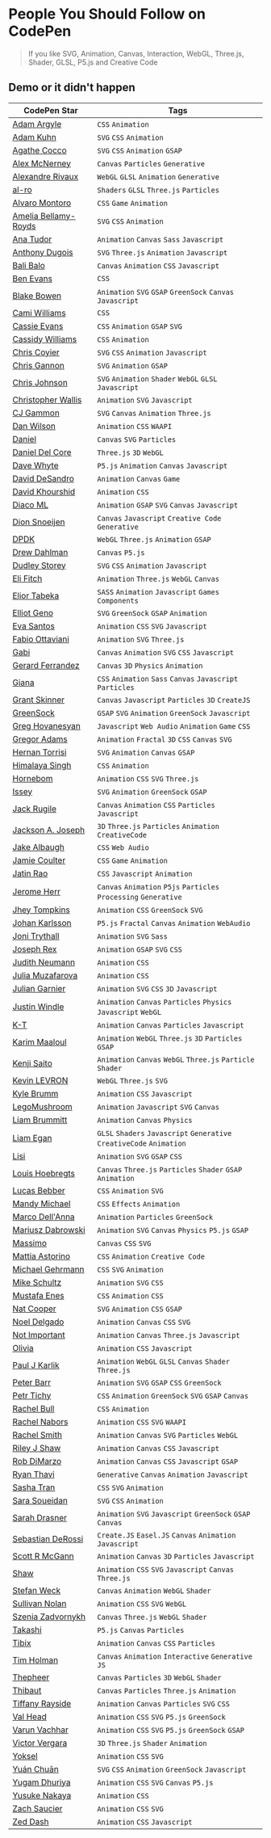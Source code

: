 # People You Should Follow on CodePen

> If you like SVG, Animation, Canvas, Interaction, WebGL, Three.js, Shader, GLSL, P5.js and Creative Code

## Demo or it didn't happen

| CodePen Star                                               | Tags                                                                  |
| ---------------------------------------------------------- | --------------------------------------------------------------------- |
| [Adam Argyle](https://codepen.io/argyleink)                | `CSS` `Animation`                                                     |
| [Adam Kuhn](https://codepen.io/cobra_winfrey/)             | `SVG` `CSS` `Animation`                                               |
| [Agathe Cocco](https://codepen.io/agathaco/)               | `SVG` `CSS` `Animation` `GSAP`                                        |
| [Alex McNerney](https://codepen.io/ajm13/)                 | `Canvas` `Particles` `Generative`                                     |
| [Alexandre Rivaux](https://codepen.io/alexr4/)             | `WebGL` `GLSL` `Animation` `Generative`                               |
| [al-ro](https://codepen.io/al-ro)                          | `Shaders` `GLSL` `Three.js` `Particles`                               |
| [Alvaro Montoro](https://codepen.io/alvaromontoro/)        | `CSS` `Game` `Animation`                                              |
| [Amelia Bellamy-Royds](https://codepen.io/AmeliaBR/)       | `SVG` `CSS` `Animation`                                               |
| [Ana Tudor](https://codepen.io/thebabydino/)               | `Animation` `Canvas` `Sass` `Javascript`                              |
| [Anthony Dugois](http://codepen.io/anthonydugois/)         | `SVG` `Three.js` `Animation` `Javascript`                             |
| [Bali Balo](https://codepen.io/bali_balo/)                 | `Canvas` `Animation` `CSS` `Javascript`                               |
| [Ben Evans](https://codepen.io/ivorjetski/)                | `CSS`                                                                 |
| [Blake Bowen](http://codepen.io/osublake/)                 | `Animation` `SVG` `GSAP` `GreenSock` `Canvas` `Javascript`            |
| [Cami Williams](https://codepen.io/cwillycs/)              | `CSS`                                                                 |
| [Cassie Evans](https://codepen.io/cassie-codes/)           | `CSS` `Animation` `GSAP` `SVG`                                        |
| [Cassidy Williams](https://codepen.io/cassidoo/)           | `CSS` `Animation`                                                     |
| [Chris Coyier](https://codepen.io/chriscoyier/)            | `SVG` `CSS` `Animation` `Javascript`                                  |
| [Chris Gannon](https://codepen.io/chrisgannon/)            | `SVG` `Animation` `GSAP`                                              |
| [Chris Johnson](https://codepen.io/jhnsnc/)                | `SVG` `Animation` `Shader` `WebGL` `GLSL` `Javascript`                |
| [Christopher Wallis](https://codepen.io/notoriousb1t/)     | `Animation` `SVG` `Javascript`                                        |
| [CJ Gammon](https://codepen.io/cjgammon/)                  | `SVG` `Canvas` `Animation` `Three.js`                                 |
| [Dan Wilson](https://codepen.io/danwilson/)                | `Animation` `CSS` `WAAPI`                                             |
| [Daniel](https://codepen.io/scorch/)                       | `Canvas` `SVG` `Particles`                                            |
| [Daniel Del Core](https://codepen.io/delcore92/)           | `Three.js` `3D` `WebGL`                                               |
| [Dave Whyte](https://codepen.io/beesandbombs/)             | `P5.js` `Animation` `Canvas` `Javascript`                             |
| [David DeSandro](https://codepen.io/desandro/)             | `Animation` `Canvas` `Game`                                           |
| [David Khourshid](https://codepen.io/davidkpiano/)         | `Animation` `CSS`                                                     |
| [Diaco ML](https://codepen.io/MAW/)                        | `Animation` `GSAP` `SVG` `Canvas` `Javascript`                        |
| [Dion Snoeijen](https://codepen.io/octopus11/)             | `Canvas` `Javascript` `Creative Code` `Generative`                    |
| [DPDK](https://codepen.io/dpdknl/)                         | `WebGL` `Three.js` `Animation` `GSAP`                                 |
| [Drew Dahlman](https://codepen.io/DrewDahlman/)            | `Canvas` `P5.js`                                                      |
| [Dudley Storey](https://codepen.io/dudleystorey/)          | `SVG` `CSS` `Animation` `Javascript`                                  |
| [Eli Fitch](https://codepen.io/elifitch/)                  | `Animation` `Three.js` `WebGL` `Canvas`                               |
| [Elior Tabeka](https://codepen.io/eliortabeka/)            | `SASS` `Animation` `Javascript` `Games` `Components`                  |
| [Elliot Geno](https://codepen.io/pyrografix/)              | `SVG` `GreenSock` `GSAP` `Animation`                                  |
| [Eva Santos](https://codepen.io/SoyEva/)                   | `Animation` `CSS` `SVG` `Javascript`                                  |
| [Fabio Ottaviani](https://codepen.io/supah)                | `Animation` `SVG` `Three.js`                                          |
| [Gabi](https://codepen.io/enxaneta/)                       | `Canvas` `Animation` `SVG` `CSS` `Javascript`                         |
| [Gerard Ferrandez](https://codepen.io/ge1doot/)            | `Canvas` `3D` `Physics` `Animation`                                   |
| [Giana](https://codepen.io/giana/)                         | `CSS` `Animation` `Sass` `Canvas` `Javascript` `Particles`            |
| [Grant Skinner](https://codepen.io/gskinner)               | `Canvas` `Javascript` `Particles` `3D` `CreateJS`                     |
| [GreenSock](https://codepen.io/GreenSock/)                 | `GSAP` `SVG` `Animation` `GreenSock` `Javascript`                     |
| [Greg Hovanesyan](https://codepen.io/gregh/)               | `Javascript` `Web Audio` `Animation` `Game` `CSS`                     |
| [Gregor Adams](https://codepen.io/pixelass/)               | `Animation` `Fractal` `3D` `CSS` `Canvas` `SVG`                       |
| [Hernan Torrisi](http://codepen.io/airnan/)                | `SVG` `Animation` `Canvas` `GSAP`                                     |
| [Himalaya Singh](https://codepen.io/himalayasingh/)        | `CSS` `Animation`                                                     |
| [Hornebom](https://codepen.io/Hornebom/)                   | `Animation` `CSS` `SVG` `Three.js`                                    |
| [Issey](https://codepen.io/issey/)                         | `SVG` `Animation` `GreenSock` `GSAP`                                  |
| [Jack Rugile](https://codepen.io/jackrugile/)              | `Canvas` `Animation` `CSS` `Particles` `Javascript`                   |
| [Jackson A. Joseph](http://codepen.io/alexandrejosephdev/) | `3D` `Three.js` `Particles` `Animation` `CreativeCode`                |
| [Jake Albaugh](https://codepen.io/jakealbaugh/)            | `CSS` `Web Audio`                                                     |
| [Jamie Coulter](https://codepen.io/jcoulterdesign/)        | `CSS` `Game` `Animation`                                              |
| [Jatin Rao](https://codepen.io/jatinrao/)                  | `CSS` `Javascript` `Animation`                                        |
| [Jerome Herr](https://codepen.io/p5art/)                   | `Canvas` `Animation` `P5js` `Particles` `Processing` `Generative`     |
| [Jhey Tompkins](https://codepen.io/jh3y)                   | `Animation` `CSS` `GreenSock` `SVG`                                   |
| [Johan Karlsson](http://codepen.io/DonKarlssonSan/)        | `P5.js` `Fractal` `Canvas` `Animation` `WebAudio`                     |
| [Joni Trythall](http://codepen.io/jonitrythall/)           | `Animation` `SVG` `Sass`                                              |
| [Joseph Rex](https://codepen.io/josephrexme/)              | `Animation` `GSAP` `SVG` `CSS`                                        |
| [Judith Neumann](https://codepen.io/judag/)                | `Animation` `CSS`                                                     |
| [Julia Muzafarova](https://codepen.io/miocene/)            | `Animation` `CSS`                                                     |
| [Julian Garnier](https://codepen.io/juliangarnier/)        | `Animation` `SVG` `CSS` `3D` `Javascript`                             |
| [Justin Windle](http://codepen.io/soulwire/)               | `Animation` `Canvas` `Particles` `Physics` `Javascript` `WebGL`       |
| [K-T](http://codepen.io/K-T/)                              | `Animation` `Canvas` `Particles` `Javascript`                         |
| [Karim Maaloul](https://codepen.io/Yakudoo/)               | `Animation` `WebGL` `Three.js` `3D` `Particles` `GSAP`                |
| [Kenji Saito](http://codepen.io/kenjiSpecial/)             | `Animation` `Canvas` `WebGL` `Three.js` `Particle` `Shader`           |
| [Kevin LEVRON](https://codepen.io/soju22/pens/tags/)       | `WebGL` `Three.js` `SVG`                                              |
| [Kyle Brumm](https://codepen.io/kjbrum/)                   | `Animation` `CSS` `Javascript`                                        |
| [LegoMushroom](http://codepen.io/sol0mka/)                 | `Animation` `Javascript` `SVG` `Canvas`                               |
| [Liam Brummitt](http://codepen.io/liabru/)                 | `Animation` `Canvas` `Physics`                                        |
| [Liam Egan](https://codepen.io/shubniggurath/)             | `GLSL` `Shaders` `Javascript` `Generative` `CreativeCode` `Animation` |
| [Lisi](https://codepen.io/lisilinhart/)                    | `Animation` `SVG` `GSAP` `CSS`                                        |
| [Louis Hoebregts](https://codepen.io/Mamboleoo/)           | `Canvas` `Three.js` `Particles` `Shader` `GSAP` `Animation`           |
| [Lucas Bebber](http://codepen.io/lbebber/)                 | `CSS` `Animation` `SVG`                                               |
| [Mandy Michael](https://codepen.io/mandymichael/)          | `CSS` `Effects` `Animation`                                           |
| [Marco Dell'Anna](https://codepen.io/plasm/)               | `Animation` `Particles` `GreenSock`                                   |
| [Mariusz Dabrowski](https://codepen.io/MarioD/)            | `Animation` `SVG` `Canvas` `Physics` `P5.js` `GSAP`                   |
| [Massimo](https://codepen.io/_massimo/)                    | `Canvas` `CSS` `SVG`                                                  |
| [Mattia Astorino](http://codepen.io/equinusocio/)          | `CSS` `Animation` `Creative Code`                                     |
| [Michael Gehrmann](http://codepen.io/g12n/)                | `CSS` `SVG` `Animation`                                               |
| [Mike Schultz](https://codepen.io/mike-schultz/)           | `Animation` `SVG` `CSS`                                               |
| [Mustafa Enes](https://codepen.io/pavlovsk/)               | `CSS` `Animation` `CSS`                                               |
| [Nat Cooper](https://codepen.io/natacoops/)                | `SVG` `Animation` `CSS` `GSAP`                                        |
| [Noel Delgado](https://codepen.io/noeldelgado/)            | `Animation` `Canvas` `CSS` `SVG`                                      |
| [Not Important](https://codepen.io/clindsey/)              | `Animation` `Canvas` `Three.js` `Javascript`                          |
| [Olivia](https://codepen.io/oliviale/)                     | `Animation` `CSS` `Javascript`                                        |
| [Paul J Karlik](https://codepen.io/pjkarlik)               | `Animation` `WebGL` `GLSL` `Canvas` `Shader` `Three.js`               |
| [Peter Barr](https://codepen.io/petebarr/)                 | `Animation` `SVG` `GSAP` `CSS` `GreenSock`                            |
| [Petr Tichy](https://codepen.io/ihatetomatoes/)            | `CSS` `Animation` `GreenSock` `SVG` `GSAP` `Canvas`                   |
| [Rachel Bull](https://codepen.io/rachel_web/)              | `CSS` `Animation`                                                     |
| [Rachel Nabors](https://codepen.io/rachelnabors/)          | `Animation` `CSS` `SVG` `WAAPI`                                       |
| [Rachel Smith](https://codepen.io/rachsmith/)              | `Animation` `Canvas` `SVG` `Particles` `WebGL`                        |
| [Riley J Shaw](https://codepen.io/rileyjshaw/)             | `Animation` `Canvas` `CSS` `Javascript`                               |
| [Rob DiMarzo](https://codepen.io/robdimarzo/)              | `Animation` `Canvas` `CSS` `Javascript` `GSAP`                        |
| [Ryan Thavi](https://codepen.io/rthavi/)                   | `Generative` `Canvas` `Animation` `Javascript`                        |
| [Sasha Tran](https://codepen.io/sashatran/)                | `CSS` `SVG` `Animation`                                               |
| [Sara Soueidan](http://codepen.io/SaraSoueidan/)           | `SVG` `CSS` `Animation`                                               |
| [Sarah Drasner](http://codepen.io/sdras/)                  | `Animation` `SVG` `Javascript` `GreenSock` `GSAP` `Canvas`            |
| [Sebastian DeRossi](https://codepen.io/derossi_s/)         | `Create.JS` `Easel.JS` `Canvas` `Animation` `Javascript`              |
| [Scott R McGann](https://codepen.io/cantelope/)            | `Animation` `Canvas` `3D` `Particles` `Javascript`                    |
| [Shaw](https://codepen.io/shshaw/)                         | `Animation` `CSS` `SVG` `Javascript` `Canvas` `Three.js`              |
| [Stefan Weck](https://codepen.io/stefanweck/)              | `Canvas` `Animation` `WebGL` `Shader`                                 |
| [Sullivan Nolan](https://codepen.io/nolakat/)              | `Animation` `CSS` `SVG` `WebGL`                                       |
| [Szenia Zadvornykh](https://codepen.io/zadvorsky/)         | `Canvas` `Three.js` `WebGL` `Shader`                                  |
| [Takashi](https://codepen.io/tksiiii/)                     | `P5.js` `Canvas` `Particles`                                          |
| [Tibix](https://codepen.io/Tibixx/)                        | `Animation` `Canvas` `CSS` `Particles`                                |
| [Tim Holman](https://codepen.io/tholman/)                  | `Canvas` `Animation` `Interactive` `Generative` `JS`                  |
| [Thepheer](https://codepen.io/thepheer/)                   | `Canvas` `Particles` `3D` `WebGL` `Shader`                            |
| [Thibaut](http://codepen.io/Thibka/)                       | `Canvas` `Particles` `Three.js` `Animation`                           |
| [Tiffany Rayside](http://codepen.io/tmrDevelops/)          | `Animation` `Canvas` `Particles` `SVG` `CSS`                          |
| [Val Head](https://codepen.io/valhead/)                    | `Animation` `CSS` `SVG` `P5.js` `GreenSock`                           |
| [Varun Vachhar](https://codepen.io/winkerVSbecks/)         | `Animation` `CSS` `SVG` `P5.js` `GreenSock` `GSAP`                    |
| [Victor Vergara](https://codepen.io/vcomics/)              | `3D` `Three.js` `Shader` `Animation`                                  |
| [Yoksel](https://codepen.io/yoksel/)                       | `Animation` `CSS` `SVG`                                               |
| [Yuán Chuān](https://codepen.io/yuanchuan/)                | `SVG` `CSS` `Animation` `GreenSock` `Javascript`                      |
| [Yugam Dhuriya](https://codepen.io/pizza3/)                | `Animation` `CSS` `SVG` `Canvas` `P5.js`                              |
| [Yusuke Nakaya](https://codepen.io/YusukeNakaya/)          | `Animation` `CSS`                                                     |
| [Zach Saucier](http://codepen.io/Zeaklous/)                | `Animation` `CSS` `SVG`                                               |
| [Zed Dash](https://codepen.io/z-/)                         | `Animation` `CSS` `Javascript`                                        |
